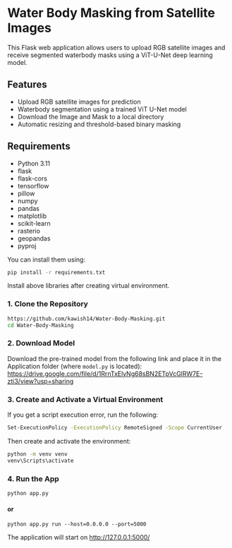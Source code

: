 # Water Body Masking from Satellite Images

This Flask web application allows users to upload RGB satellite images and receive segmented waterbody masks using a ViT-U-Net deep learning model.

## Features

- Upload RGB satellite images for prediction
- Waterbody segmentation using a trained ViT U-Net model
- Download the Image and Mask to a local directory
- Automatic resizing and threshold-based binary masking

## Requirements
- Python 3.11
- flask
- flask-cors
- tensorflow
- pillow
- numpy
- pandas
- matplotlib
- scikit-learn
- rasterio
- geopandas
- pyproj

You can install them using:
```bash
pip install -r requirements.txt
```
Install above libraries after creating virtual environment.

### 1. Clone the Repository
```bash
https://github.com/kawish14/Water-Body-Masking.git
cd Water-Body-Masking
```
### 2. Download Model
Download the pre-trained model from the following link and place it in the Application folder (where `model.py` is located):
https://drive.google.com/file/d/1RrnTxElyNg68sBN2ETpVcGlRW7E-zti3/view?usp=sharing

### 3. Create and Activate a Virtual Environment
If you get a script execution error, run the following:
```bash
Set-ExecutionPolicy -ExecutionPolicy RemoteSigned -Scope CurrentUser

```
Then create and activate the environment:
```bash
python -m venv venv
venv\Scripts\activate
```

### 4. Run the App
```bash
python app.py
```
#### or
```
python app.py run --host=0.0.0.0 --port=5000
```

The application will start on http://127.0.0.1:5000/
